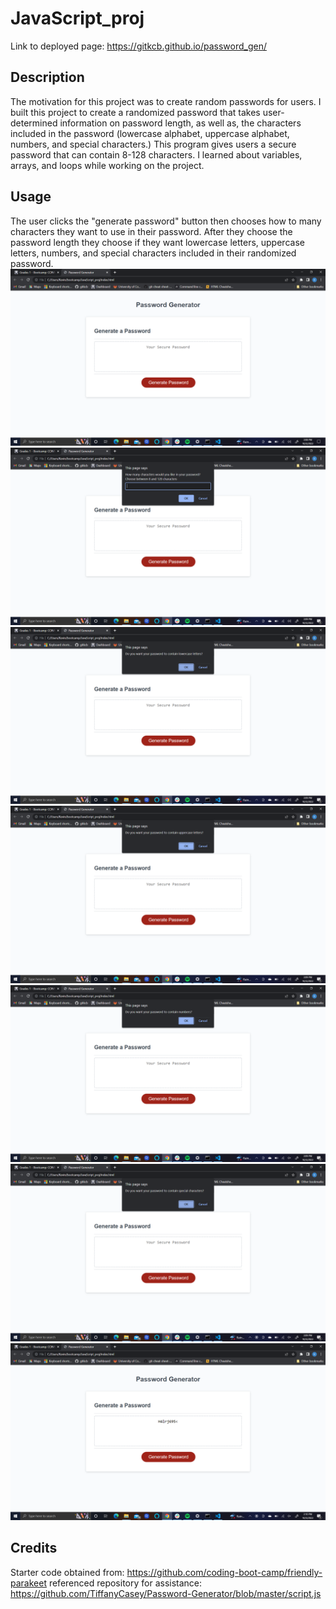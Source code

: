 # JavaScript_proj
Link to deployed page:
https://gitkcb.github.io/password_gen/
## Description
The motivation for this project was to create random passwords for users. I built this project to create a randomized password that takes user-determined information on password length, as well as, the characters included in the password (lowercase alphabet, uppercase alphabet, numbers, and special characters.) This program gives users a secure password that can contain 8-128 characters. I learned about variables, arrays, and loops while working on the project. 

## Usage
The user clicks the "generate password" button then chooses how to many characters they want to use in their password. After they choose the password length they choose if they want lowercase letters, uppercase letters, numbers, and special characters included in their randomized password. 
![opening page of the webpage](assets/images/openingpage.png)
![prompt asking how many characters the password should be (8-128)](assets/images/passlength.png)
![prompt asking if the password should contain lowercase letters](assets/images/letters.png)
![prompt asking if the password should contain uppercase letters](assets/images/capletters.png)
![prompt asking if the password should contain numbers](assets/images/numbers.png)
![prompt asking if the password should contain specials characters](assets/images/specialchars.png)
![screen showing result of a randomized password](assets/images/password.png)
 
## Credits
Starter code obtained from: https://github.com/coding-boot-camp/friendly-parakeet
referenced repository for assistance: https://github.com/TiffanyCasey/Password-Generator/blob/master/script.js

